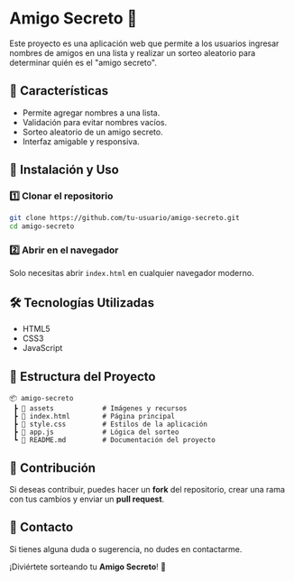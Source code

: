 # Amigo Secreto 🎁

Este proyecto es una aplicación web que permite a los usuarios ingresar nombres de amigos en una lista y realizar un sorteo aleatorio para determinar quién es el "amigo secreto".

## 📌 Características
- Permite agregar nombres a una lista.
- Validación para evitar nombres vacíos.
- Sorteo aleatorio de un amigo secreto.
- Interfaz amigable y responsiva.

## 🚀 Instalación y Uso

### 1️⃣ Clonar el repositorio
```sh
git clone https://github.com/tu-usuario/amigo-secreto.git
cd amigo-secreto
```

### 2️⃣ Abrir en el navegador
Solo necesitas abrir `index.html` en cualquier navegador moderno.

## 🛠️ Tecnologías Utilizadas
- HTML5
- CSS3
- JavaScript

## 📂 Estructura del Proyecto
```
📦 amigo-secreto
 ┣ 📂 assets            # Imágenes y recursos
 ┣ 📜 index.html        # Página principal
 ┣ 📜 style.css         # Estilos de la aplicación
 ┣ 📜 app.js            # Lógica del sorteo
 ┗ 📜 README.md         # Documentación del proyecto
```

## 📝 Contribución
Si deseas contribuir, puedes hacer un **fork** del repositorio, crear una rama con tus cambios y enviar un **pull request**.

## 📧 Contacto
Si tienes alguna duda o sugerencia, no dudes en contactarme.

¡Diviértete sorteando tu **Amigo Secreto**! 🎉

